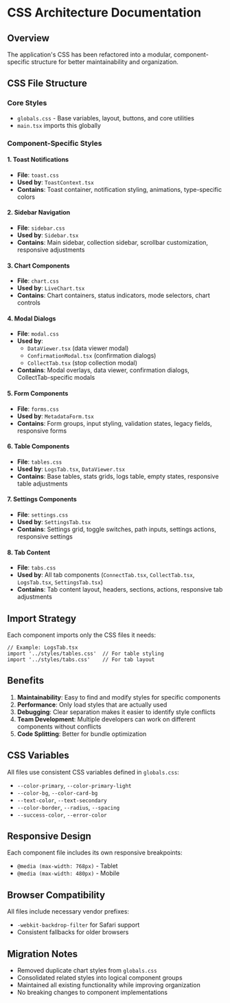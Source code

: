 # CSS Architecture Documentation

## Overview
The application's CSS has been refactored into a modular, component-specific structure for better maintainability and organization.

## CSS File Structure

### Core Styles
- `globals.css` - Base variables, layout, buttons, and core utilities
- `main.tsx` imports this globally

### Component-Specific Styles

#### 1. Toast Notifications
- **File**: `toast.css`
- **Used by**: `ToastContext.tsx`
- **Contains**: Toast container, notification styling, animations, type-specific colors

#### 2. Sidebar Navigation
- **File**: `sidebar.css`
- **Used by**: `Sidebar.tsx`
- **Contains**: Main sidebar, collection sidebar, scrollbar customization, responsive adjustments

#### 3. Chart Components
- **File**: `chart.css`
- **Used by**: `LiveChart.tsx`
- **Contains**: Chart containers, status indicators, mode selectors, chart controls

#### 4. Modal Dialogs
- **File**: `modal.css`
- **Used by**: 
  - `DataViewer.tsx` (data viewer modal)
  - `ConfirmationModal.tsx` (confirmation dialogs)
  - `CollectTab.tsx` (stop collection modal)
- **Contains**: Modal overlays, data viewer, confirmation dialogs, CollectTab-specific modals

#### 5. Form Components
- **File**: `forms.css`
- **Used by**: `MetadataForm.tsx`
- **Contains**: Form groups, input styling, validation states, legacy fields, responsive forms

#### 6. Table Components
- **File**: `tables.css`
- **Used by**: `LogsTab.tsx`, `DataViewer.tsx`
- **Contains**: Base tables, stats grids, logs table, empty states, responsive table adjustments

#### 7. Settings Components
- **File**: `settings.css`
- **Used by**: `SettingsTab.tsx`
- **Contains**: Settings grid, toggle switches, path inputs, settings actions, responsive settings

#### 8. Tab Content
- **File**: `tabs.css`
- **Used by**: All tab components (`ConnectTab.tsx`, `CollectTab.tsx`, `LogsTab.tsx`, `SettingsTab.tsx`)
- **Contains**: Tab content layout, headers, sections, actions, responsive tab adjustments

## Import Strategy

Each component imports only the CSS files it needs:

```tsx
// Example: LogsTab.tsx
import '../styles/tables.css'  // For table styling
import '../styles/tabs.css'    // For tab layout
```

## Benefits

1. **Maintainability**: Easy to find and modify styles for specific components
2. **Performance**: Only load styles that are actually used
3. **Debugging**: Clear separation makes it easier to identify style conflicts
4. **Team Development**: Multiple developers can work on different components without conflicts
5. **Code Splitting**: Better for bundle optimization

## CSS Variables

All files use consistent CSS variables defined in `globals.css`:
- `--color-primary`, `--color-primary-light`
- `--color-bg`, `--color-card-bg`
- `--text-color`, `--text-secondary`
- `--color-border`, `--radius`, `--spacing`
- `--success-color`, `--error-color`

## Responsive Design

Each component file includes its own responsive breakpoints:
- `@media (max-width: 768px)` - Tablet
- `@media (max-width: 480px)` - Mobile

## Browser Compatibility

All files include necessary vendor prefixes:
- `-webkit-backdrop-filter` for Safari support
- Consistent fallbacks for older browsers

## Migration Notes

- Removed duplicate chart styles from `globals.css`
- Consolidated related styles into logical component groups  
- Maintained all existing functionality while improving organization
- No breaking changes to component implementations

